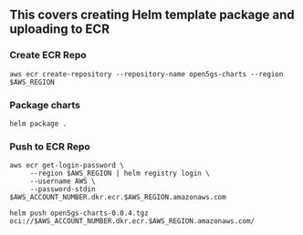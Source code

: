 ## This covers creating Helm template package and uploading to ECR

### Create ECR Repo

```
aws ecr create-repository --repository-name open5gs-charts --region $AWS_REGION
```

### Package charts

```
helm package .
```

### Push to ECR Repo

```
aws ecr get-login-password \
     --region $AWS_REGION | helm registry login \
     --username AWS \
     --password-stdin $AWS_ACCOUNT_NUMBER.dkr.ecr.$AWS_REGION.amazonaws.com

helm push open5gs-charts-0.0.4.tgz oci://$AWS_ACCOUNT_NUMBER.dkr.ecr.$AWS_REGION.amazonaws.com/ 
```